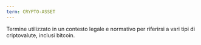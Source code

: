 ```yaml
---
term: CRYPTO-ASSET
---
```


Termine utilizzato in un contesto legale e normativo per riferirsi a vari tipi di criptovalute, inclusi bitcoin.